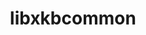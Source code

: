 ---
title: "libxkbcommon"
layout: cache
categories: [package, develop]
meta: {"compilers": ["gcc@11.1.0", "gcc@11.4.0"], "num_specs": 30, "num_specs_by_stack": {"data-vis-sdk": 9, "e4s": 9, "hep": 12, "root": 30}, "oss": ["ubuntu20.04", "ubuntu22.04"], "platforms": ["linux"], "stacks": ["data-vis-sdk", "e4s", "hep", "root"], "targets": ["x86_64_v3"], "versions": ["1.7.0"]}
spec_details: [{"compiler": "gcc@11.4.0", "hash": "2rlmywvlmn7ncsmrpz72grrvzfkczwj5", "os": "ubuntu22.04", "platform": "linux", "size": "-", "stacks": ["hep", "root"], "target": "x86_64_v3", "variants": ["build_system=meson", "buildtype=release", "default_library:=shared", "~strip", "~wayland"], "versions": ["1.7.0"]}, {"compiler": "gcc@11.1.0", "hash": "2sxuba62uq56bjiolea36x327wh3g5h6", "os": "ubuntu20.04", "platform": "linux", "size": "-", "stacks": ["data-vis-sdk", "root"], "target": "x86_64_v3", "variants": ["build_system=meson", "buildtype=release", "default_library:=shared", "~strip", "~wayland"], "versions": ["1.7.0"]}, {"compiler": "gcc@11.4.0", "hash": "34pgm37l2dyn3wz7r64htzb25arw4ks5", "os": "ubuntu22.04", "platform": "linux", "size": "-", "stacks": ["e4s", "root"], "target": "x86_64_v3", "variants": ["build_system=meson", "buildtype=release", "default_library:=shared", "~strip", "~wayland"], "versions": ["1.7.0"]}, {"compiler": "gcc@11.4.0", "hash": "5wxgju2mms4tadbosxyx52nmvf34oopt", "os": "ubuntu22.04", "platform": "linux", "size": "-", "stacks": ["hep", "root"], "target": "x86_64_v3", "variants": ["build_system=meson", "buildtype=release", "default_library:=shared", "~strip", "~wayland"], "versions": ["1.7.0"]}, {"compiler": "gcc@11.1.0", "hash": "66m6mduobl5telchu7nucf5cjjfv64gr", "os": "ubuntu20.04", "platform": "linux", "size": "-", "stacks": ["data-vis-sdk", "root"], "target": "x86_64_v3", "variants": ["build_system=meson", "buildtype=release", "default_library:=shared", "~strip", "~wayland"], "versions": ["1.7.0"]}, {"compiler": "gcc@11.4.0", "hash": "6fsxzffjk4j4itvq6saqs2qjgayxhxds", "os": "ubuntu22.04", "platform": "linux", "size": "-", "stacks": ["hep", "root"], "target": "x86_64_v3", "variants": ["build_system=meson", "buildtype=release", "default_library:=shared", "~strip", "~wayland"], "versions": ["1.7.0"]}, {"compiler": "gcc@11.4.0", "hash": "6nfih52nlury6zvpoyexty5l5mzkt334", "os": "ubuntu22.04", "platform": "linux", "size": "-", "stacks": ["hep", "root"], "target": "x86_64_v3", "variants": ["build_system=meson", "buildtype=release", "default_library:=shared", "~strip", "~wayland"], "versions": ["1.7.0"]}, {"compiler": "gcc@11.4.0", "hash": "6nngedwmnjb4jkdr2qank2bv3aq2qo2u", "os": "ubuntu22.04", "platform": "linux", "size": "-", "stacks": ["hep", "root"], "target": "x86_64_v3", "variants": ["build_system=meson", "buildtype=release", "default_library:=shared", "~strip", "~wayland"], "versions": ["1.7.0"]}, {"compiler": "gcc@11.4.0", "hash": "bgwjagzd373eusli56vsarxc4syelfvh", "os": "ubuntu22.04", "platform": "linux", "size": "-", "stacks": ["e4s", "root"], "target": "x86_64_v3", "variants": ["build_system=meson", "buildtype=release", "default_library:=shared", "~strip", "~wayland"], "versions": ["1.7.0"]}, {"compiler": "gcc@11.4.0", "hash": "d6tizpeti5rgdpoualgjllmdq4wikojp", "os": "ubuntu22.04", "platform": "linux", "size": "-", "stacks": ["e4s", "root"], "target": "x86_64_v3", "variants": ["build_system=meson", "buildtype=release", "default_library:=shared", "~strip", "~wayland"], "versions": ["1.7.0"]}, {"compiler": "gcc@11.4.0", "hash": "ed3bpfaj55dlwlwqykvkhyzorjxyrzuz", "os": "ubuntu22.04", "platform": "linux", "size": "-", "stacks": ["hep", "root"], "target": "x86_64_v3", "variants": ["build_system=meson", "buildtype=release", "default_library:=shared", "~strip", "~wayland"], "versions": ["1.7.0"]}, {"compiler": "gcc@11.4.0", "hash": "edmdktkyjcyygxzlp6ypdgakawxqc62o", "os": "ubuntu22.04", "platform": "linux", "size": "-", "stacks": ["e4s", "root"], "target": "x86_64_v3", "variants": ["build_system=meson", "buildtype=release", "default_library:=shared", "~strip", "~wayland"], "versions": ["1.7.0"]}, {"compiler": "gcc@11.4.0", "hash": "em5brzd3zxzzk76mkabr7uwrujeq7f5l", "os": "ubuntu22.04", "platform": "linux", "size": "-", "stacks": ["hep", "root"], "target": "x86_64_v3", "variants": ["build_system=meson", "buildtype=release", "default_library:=shared", "~strip", "~wayland"], "versions": ["1.7.0"]}, {"compiler": "gcc@11.4.0", "hash": "hyxmqfx3vny2uoaujwbzrf4xydilo6dw", "os": "ubuntu22.04", "platform": "linux", "size": "-", "stacks": ["hep", "root"], "target": "x86_64_v3", "variants": ["build_system=meson", "buildtype=release", "default_library:=shared", "~strip", "~wayland"], "versions": ["1.7.0"]}, {"compiler": "gcc@11.1.0", "hash": "jiffewnhxnkiel7gczv4tjidesa7ezje", "os": "ubuntu20.04", "platform": "linux", "size": "-", "stacks": ["data-vis-sdk", "root"], "target": "x86_64_v3", "variants": ["build_system=meson", "buildtype=release", "default_library:=shared", "~strip", "~wayland"], "versions": ["1.7.0"]}, {"compiler": "gcc@11.4.0", "hash": "jwhk6gtbnrqo3owkzwios5kamn4ximgl", "os": "ubuntu22.04", "platform": "linux", "size": "-", "stacks": ["hep", "root"], "target": "x86_64_v3", "variants": ["build_system=meson", "buildtype=release", "default_library:=shared", "~strip", "~wayland"], "versions": ["1.7.0"]}, {"compiler": "gcc@11.4.0", "hash": "k67a4svcm6ql55tkh73anqt7jjchofae", "os": "ubuntu22.04", "platform": "linux", "size": "-", "stacks": ["e4s", "root"], "target": "x86_64_v3", "variants": ["build_system=meson", "buildtype=release", "default_library:=shared", "~strip", "~wayland"], "versions": ["1.7.0"]}, {"compiler": "gcc@11.4.0", "hash": "nv3jzb62lt7vdztlphbeqdcni7p3a722", "os": "ubuntu22.04", "platform": "linux", "size": "-", "stacks": ["hep", "root"], "target": "x86_64_v3", "variants": ["build_system=meson", "buildtype=release", "default_library:=shared", "~strip", "~wayland"], "versions": ["1.7.0"]}, {"compiler": "gcc@11.4.0", "hash": "nwyrb3sahphxy6d3bcxqfx2jsxyqmxfj", "os": "ubuntu22.04", "platform": "linux", "size": "-", "stacks": ["e4s", "root"], "target": "x86_64_v3", "variants": ["build_system=meson", "buildtype=release", "default_library:=shared", "~strip", "~wayland"], "versions": ["1.7.0"]}, {"compiler": "gcc@11.4.0", "hash": "omsmtparsq6n5dv26s4ew4h7wzwjxzz7", "os": "ubuntu22.04", "platform": "linux", "size": "-", "stacks": ["e4s", "root"], "target": "x86_64_v3", "variants": ["build_system=meson", "buildtype=release", "default_library:=shared", "~strip", "~wayland"], "versions": ["1.7.0"]}, {"compiler": "gcc@11.4.0", "hash": "os2bzwsyyzo3jmosebdkvq75z7myxpfc", "os": "ubuntu22.04", "platform": "linux", "size": "-", "stacks": ["e4s", "root"], "target": "x86_64_v3", "variants": ["build_system=meson", "buildtype=release", "default_library:=shared", "~strip", "~wayland"], "versions": ["1.7.0"]}, {"compiler": "gcc@11.1.0", "hash": "qhe6xv3xjutbnps47wjrs43lw4kaev6k", "os": "ubuntu20.04", "platform": "linux", "size": "-", "stacks": ["data-vis-sdk", "root"], "target": "x86_64_v3", "variants": ["build_system=meson", "buildtype=release", "default_library:=shared", "~strip", "~wayland"], "versions": ["1.7.0"]}, {"compiler": "gcc@11.1.0", "hash": "rsh4g4pday24cakx6japhseh3ch36e5c", "os": "ubuntu20.04", "platform": "linux", "size": "-", "stacks": ["data-vis-sdk", "root"], "target": "x86_64_v3", "variants": ["build_system=meson", "buildtype=release", "default_library:=shared", "~strip", "~wayland"], "versions": ["1.7.0"]}, {"compiler": "gcc@11.1.0", "hash": "sdijcei3sdmvsd6drn3mcmngxdeeg5od", "os": "ubuntu20.04", "platform": "linux", "size": "-", "stacks": ["data-vis-sdk", "root"], "target": "x86_64_v3", "variants": ["build_system=meson", "buildtype=release", "default_library:=shared", "~strip", "~wayland"], "versions": ["1.7.0"]}, {"compiler": "gcc@11.1.0", "hash": "spzhk7dqhaicmezwvaurkhqg7ws3rrx5", "os": "ubuntu20.04", "platform": "linux", "size": "-", "stacks": ["data-vis-sdk", "root"], "target": "x86_64_v3", "variants": ["build_system=meson", "buildtype=release", "default_library:=shared", "~strip", "~wayland"], "versions": ["1.7.0"]}, {"compiler": "gcc@11.4.0", "hash": "tsyn45sajs4v52227s5ur5loivoul25d", "os": "ubuntu22.04", "platform": "linux", "size": "-", "stacks": ["hep", "root"], "target": "x86_64_v3", "variants": ["build_system=meson", "buildtype=release", "default_library:=shared", "~strip", "~wayland"], "versions": ["1.7.0"]}, {"compiler": "gcc@11.1.0", "hash": "tyfn37glw42ty5kyxkyfnjjkldttimkt", "os": "ubuntu20.04", "platform": "linux", "size": "-", "stacks": ["data-vis-sdk", "root"], "target": "x86_64_v3", "variants": ["build_system=meson", "buildtype=release", "default_library:=shared", "~strip", "~wayland"], "versions": ["1.7.0"]}, {"compiler": "gcc@11.4.0", "hash": "xhtflijnj765wvooxezonji6ertw4zxl", "os": "ubuntu22.04", "platform": "linux", "size": "-", "stacks": ["hep", "root"], "target": "x86_64_v3", "variants": ["build_system=meson", "buildtype=release", "default_library:=shared", "~strip", "~wayland"], "versions": ["1.7.0"]}, {"compiler": "gcc@11.4.0", "hash": "xx6yvgbzzmdomsj4pdzb6ynw5aybg5ah", "os": "ubuntu22.04", "platform": "linux", "size": "-", "stacks": ["e4s", "root"], "target": "x86_64_v3", "variants": ["build_system=meson", "buildtype=release", "default_library:=shared", "~strip", "~wayland"], "versions": ["1.7.0"]}, {"compiler": "gcc@11.1.0", "hash": "ywxeq7buwbxqcadxbdsllxbhukprcyyr", "os": "ubuntu20.04", "platform": "linux", "size": "-", "stacks": ["data-vis-sdk", "root"], "target": "x86_64_v3", "variants": ["build_system=meson", "buildtype=release", "default_library:=shared", "~strip", "~wayland"], "versions": ["1.7.0"]}]
---